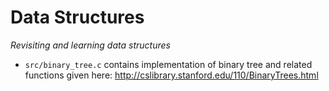 Data Structures
==============
_Revisiting and learning data structures_
- `src/binary_tree.c` contains implementation of binary tree and related functions given here: http://cslibrary.stanford.edu/110/BinaryTrees.html
